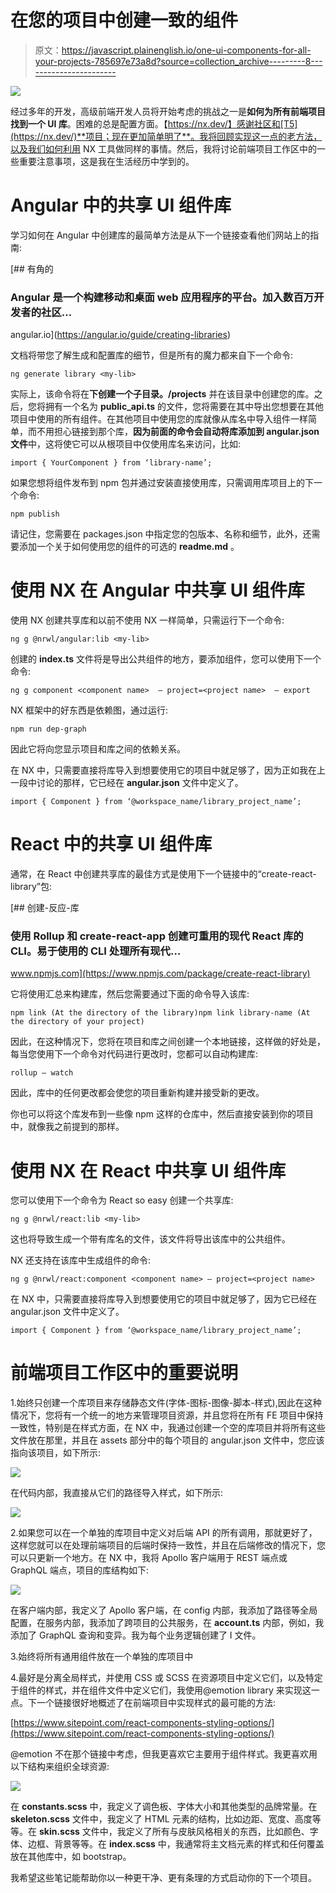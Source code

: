 # 在您的项目中创建一致的组件

> 原文：<https://javascript.plainenglish.io/one-ui-components-for-all-your-projects-785697e73a8d?source=collection_archive---------8----------------------->

![](img/6af03396e5776df6426d27b9ff75127f.png)

经过多年的开发，高级前端开发人员将开始考虑的挑战之一是**如何为所有前端项目找到一个 UI 库**。困难的总是配置方面。【https://nx.dev/】感谢社区和[T5](https://nx.dev/)**项目；现在更加简单明了**。我将回顾实现这一点的老方法，以及我们如何利用 NX 工具做同样的事情。然后，我将讨论前端项目工作区中的一些重要注意事项，这是我在生活经历中学到的。

# Angular 中的共享 UI 组件库

学习如何在 Angular 中创建库的最简单方法是从下一个链接查看他们网站上的指南:

 [## 有角的

### Angular 是一个构建移动和桌面 web 应用程序的平台。加入数百万开发者的社区…

angular.io](https://angular.io/guide/creating-libraries) 

文档将带您了解生成和配置库的细节，但是所有的魔力都来自下一个命令:

```
ng generate library <my-lib>
```

实际上，该命令将在**下创建一个子目录。/projects** 并在该目录中创建您的库。之后，您将拥有一个名为 **public_api.ts** 的文件，您将需要在其中导出您想要在其他项目中使用的所有组件。在其他项目中使用您的库就像从库名中导入组件一样简单，而不用担心链接到那个库，**因为前面的命令会自动将库添加到 angular.json 文件**中，这将使它可以从根项目中仅使用库名来访问，比如:

```
import { YourComponent } from ‘library-name’;
```

如果您想将组件发布到 npm 包并通过安装直接使用库，只需调用库项目上的下一个命令:

```
npm publish
```

请记住，您需要在 packages.json 中指定您的包版本、名称和细节，此外，还需要添加一个关于如何使用您的组件的可选的 **readme.md** 。

# 使用 NX 在 Angular 中共享 UI 组件库

使用 NX 创建共享库和以前不使用 NX 一样简单，只需运行下一个命令:

```
ng g @nrwl/angular:lib <my-lib>
```

创建的 **index.ts** 文件将是导出公共组件的地方，要添加组件，您可以使用下一个命令:

```
ng g component <component name>  — project=<project name>  — export
```

NX 框架中的好东西是依赖图，通过运行:

```
npm run dep-graph
```

因此它将向您显示项目和库之间的依赖关系。

在 NX 中，只需要直接将库导入到想要使用它的项目中就足够了，因为正如我在上一段中讨论的那样，它已经在 **angular.json** 文件中定义了。

```
import { Component } from ‘@workspace_name/library_project_name’;
```

# React 中的共享 UI 组件库

通常，在 React 中创建共享库的最佳方式是使用下一个链接中的“create-react-library”包:

[](https://www.npmjs.com/package/create-react-library) [## 创建-反应-库

### 使用 Rollup 和 create-react-app 创建可重用的现代 React 库的 CLI。易于使用的 CLI 处理所有现代…

www.npmjs.com](https://www.npmjs.com/package/create-react-library) 

它将使用汇总来构建库，然后您需要通过下面的命令导入该库:

```
npm link (At the directory of the library)npm link library-name (At the directory of your project)
```

因此，在这种情况下，您将在项目和库之间创建一个本地链接，这样做的好处是，每当您使用下一个命令对代码进行更改时，您都可以自动构建库:

```
rollup — watch
```

因此，库中的任何更改都会使您的项目重新构建并接受新的更改。

你也可以将这个库发布到一些像 npm 这样的仓库中，然后直接安装到你的项目中，就像我之前提到的那样。

# 使用 NX 在 React 中共享 UI 组件库

您可以使用下一个命令为 React so easy 创建一个共享库:

```
ng g @nrwl/react:lib <my-lib>
```

这也将导致生成一个带有库名的文件，该文件将导出该库中的公共组件。

NX 还支持在该库中生成组件的命令:

```
ng g @nrwl/react:component <component name> — project=<project name> 
```

在 NX 中，只需要直接将库导入到想要使用它的项目中就足够了，因为它已经在 angular.json 文件中定义了。

```
import { Component } from ‘@workspace_name/library_project_name’;
```

# 前端项目工作区中的重要说明

1.始终只创建一个库项目来存储静态文件(字体-图标-图像-脚本-样式),因此在这种情况下，您将有一个统一的地方来管理项目资源，并且您将在所有 FE 项目中保持一致性，特别是在样式方面，在 NX 中，我通过创建一个空的库项目并将所有这些文件放在那里，并且在 assets 部分中的每个项目的 angular.json 文件中，您应该指向该项目，如下所示:

![](img/894d535025e0a3b76a189d5974e92508.png)

在代码内部，我直接从它们的路径导入样式，如下所示:

![](img/9f2c9ecd90c9dbdc39c576d8c13a2a69.png)

2.如果您可以在一个单独的库项目中定义对后端 API 的所有调用，那就更好了，这样您就可以在处理前端项目的后端时保持一致性，并且在后端修改的情况下，您可以只更新一个地方。在 NX 中，我将 Apollo 客户端用于 REST 端点或 GraphQL 端点，项目的库结构如下:

![](img/eb11c1d772a3acaba5c23eee6aa5f1b9.png)

在客户端内部，我定义了 Apollo 客户端，在 config 内部，我添加了路径等全局配置，在服务内部，我添加了跨项目的公共服务，在 **account.ts** 内部，例如，我添加了 GraphQL 查询和变异。我为每个业务逻辑创建了 I 文件。

3.始终将所有通用组件放在一个单独的库项目中

4.最好是分离全局样式，并使用 CSS 或 SCSS 在资源项目中定义它们，以及特定于组件的样式，并在组件文件中定义它们，我使用@emotion library 来实现这一点。下一个链接很好地概述了在前端项目中实现样式的最可能的方法:

[https://www.sitepoint.com/react-components-styling-options/](https://www.sitepoint.com/react-components-styling-options/)

@emotion 不在那个链接中考虑，但我更喜欢它主要用于组件样式。我更喜欢用以下结构来组织全球资源:

![](img/bcbb7377bfdaca4906ada7e6e5aa092c.png)

在 **constants.scss** 中，我定义了调色板、字体大小和其他类型的品牌常量。在 **skeleton.scss** 文件中，我定义了 HTML 元素的结构，比如边距、宽度、高度等等。在 **skin.scss** 文件中，我定义了所有与皮肤风格相关的东西，比如颜色、字体、边框、背景等等。在 **index.scss** 中，我通常将主文档元素的样式和任何覆盖放在其他库中，如 bootstrap。

我希望这些笔记能帮助你以一种更干净、更有条理的方式启动你的下一个项目。